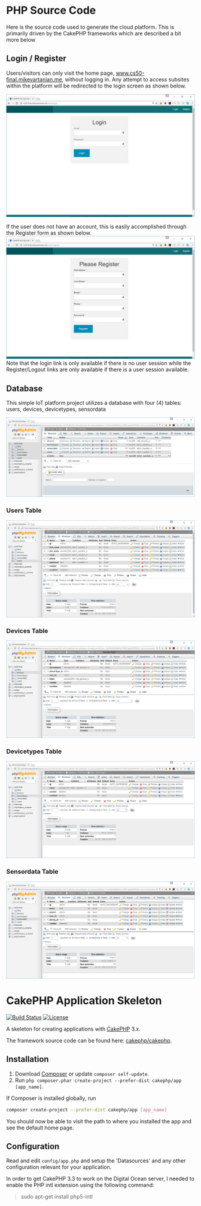 # PHP Source Code

Here is the source code used to generate the cloud platform. This is primarily driven by the CakePHP frameworks which are described a bit more below

## Login / Register
Users/visitors can only visit the home page, www.cs50-final.mikevartanian.me, without logging in. Any attempt to access subsites within the platform will be redirected to the login screen as shown below.

![alt text](images/pages/cs50-final-login.jpg "Login Portal")

If the user does not have an account, this is easily accomplished through the Register form as shown below.
![alt text](images/pages/cs50-final-register.jpg "Registration Portal")
Note that the login link is only available if there is no user session while the Register/Logout links are only available if there is a user session available.

## Database
This simple IoT platform project utilizes a database with four (4) tables: users, devices, devicetypes, sensordata

![alt text](images/database/cs50-final-database.jpg "phpMyadmin screenshot of MySQL Database")

### Users Table
![alt text](images/database/cs50-final-users-table.jpg "phpMyadmin screenshot of MySQL Users Table")
### Devices Table
![alt text](images/database/cs50-final-devices-table.jpg "phpMyadmin screenshot of MySQL Devices Table")
### Devicetypes Table
![alt text](images/database/cs50-final-devicetypes-table.jpg "phpMyadmin screenshot of MySQL Devicetypes Table")
### Sensordata Table
![alt text](images/database/cs50-final-sensordata-table.jpg "phpMyadmin screenshot of MySQL Sensordata Table")

# CakePHP Application Skeleton

[![Build Status](https://img.shields.io/travis/cakephp/app/master.svg?style=flat-square)](https://travis-ci.org/cakephp/app)
[![License](https://img.shields.io/packagist/l/cakephp/app.svg?style=flat-square)](https://packagist.org/packages/cakephp/app)

A skeleton for creating applications with [CakePHP](http://cakephp.org) 3.x.

The framework source code can be found here: [cakephp/cakephp](https://github.com/cakephp/cakephp).

## Installation

1. Download [Composer](http://getcomposer.org/doc/00-intro.md) or update `composer self-update`.
2. Run `php composer.phar create-project --prefer-dist cakephp/app [app_name]`.

If Composer is installed globally, run
```bash
composer create-project --prefer-dist cakephp/app [app_name]
```

You should now be able to visit the path to where you installed the app and see the default home page.

## Configuration

Read and edit `config/app.php` and setup the 'Datasources' and any other
configuration relevant for your application.

In order to get CakePHP 3.3 to work on the Digital Ocean server, I needed to enable the PHP intl extension using the following command:
> sudo apt-get install php5-intl
